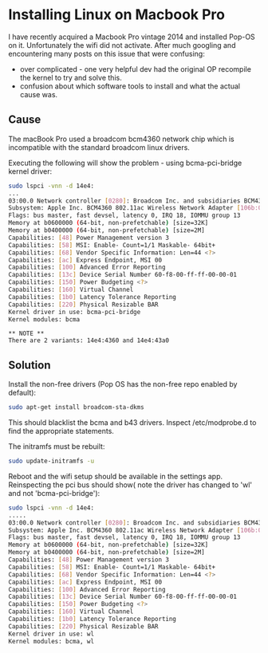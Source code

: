 # Installing Linux on Macbook Pro

I have recently acquired a Macbook Pro vintage 2014 and installed Pop-OS on it.
Unfortunately the wifi did not activate. After much googling and encountering many posts on 
this issue that were confusing:

- over complicated - one very helpful dev had the original OP recompile the kernel to try and solve this.
- confusion about which software tools to install and what the actual cause was.

## Cause

The macBook Pro used a broadcom bcm4360 network chip which is incompatible with the standard broadcom linux 
drivers.

Executing the following will show the problem - using bcma-pci-bridge kernel driver:

```bash
sudo lspci -vnn -d 14e4:
...
03:00.0 Network controller [0280]: Broadcom Inc. and subsidiaries BCM4360 802.11ac Wireless Network Adapter [14e4:43a0] (rev 03)
Subsystem: Apple Inc. BCM4360 802.11ac Wireless Network Adapter [106b:0112]
Flags: bus master, fast devsel, latency 0, IRQ 18, IOMMU group 13
Memory at b0600000 (64-bit, non-prefetchable) [size=32K]
Memory at b0400000 (64-bit, non-prefetchable) [size=2M]
Capabilities: [48] Power Management version 3
Capabilities: [58] MSI: Enable- Count=1/1 Maskable- 64bit+
Capabilities: [68] Vendor Specific Information: Len=44 <?>
Capabilities: [ac] Express Endpoint, MSI 00
Capabilities: [100] Advanced Error Reporting
Capabilities: [13c] Device Serial Number 60-f8-00-ff-ff-00-00-01
Capabilities: [150] Power Budgeting <?>
Capabilities: [160] Virtual Channel
Capabilities: [1b0] Latency Tolerance Reporting
Capabilities: [220] Physical Resizable BAR
Kernel driver in use: bcma-pci-bridge
Kernel modules: bcma
```

```
** NOTE **
There are 2 variants: 14e4:4360 and 14e4:43a0
```

## Solution

Install the non-free drivers (Pop OS has the non-free repo enabled by default):

```bash
sudo apt-get install broadcom-sta-dkms
```

This should blacklist the bcma and b43 drivers. Inspect /etc/modprobe.d to find the appropriate statements.

The initramfs must be rebuilt:

```bash
sudo update-initramfs -u
```

Reboot and the wifi setup should be available in the settings app.
Reinspecting the pci bus should show( note the driver has changed to 'wl' and not 'bcma-pci-bridge'):

```bash
sudo lspci -vnn -d 14e4:
.....
03:00.0 Network controller [0280]: Broadcom Inc. and subsidiaries BCM4360 802.11ac Wireless Network Adapter [14e4:43a0] (rev 03)
Subsystem: Apple Inc. BCM4360 802.11ac Wireless Network Adapter [106b:0112]
Flags: bus master, fast devsel, latency 0, IRQ 18, IOMMU group 13
Memory at b0600000 (64-bit, non-prefetchable) [size=32K]
Memory at b0400000 (64-bit, non-prefetchable) [size=2M]
Capabilities: [48] Power Management version 3
Capabilities: [58] MSI: Enable- Count=1/1 Maskable- 64bit+
Capabilities: [68] Vendor Specific Information: Len=44 <?>
Capabilities: [ac] Express Endpoint, MSI 00
Capabilities: [100] Advanced Error Reporting
Capabilities: [13c] Device Serial Number 60-f8-00-ff-ff-00-00-01
Capabilities: [150] Power Budgeting <?>
Capabilities: [160] Virtual Channel
Capabilities: [1b0] Latency Tolerance Reporting
Capabilities: [220] Physical Resizable BAR
Kernel driver in use: wl
Kernel modules: bcma, wl
```

